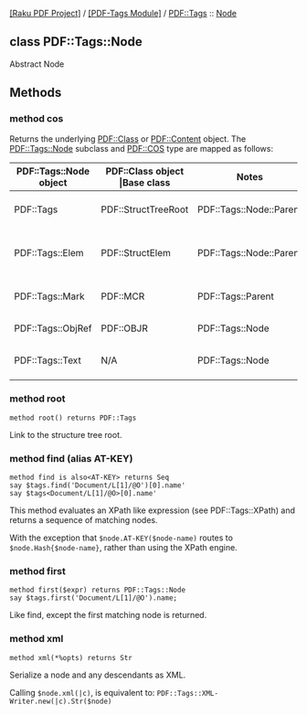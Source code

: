 [[Raku PDF Project]](https://pdf-raku.github.io)
 / [[PDF-Tags Module]](https://pdf-raku.github.io/PDF-Tags-raku)
 / [PDF::Tags](https://pdf-raku.github.io/PDF-Tags-raku/PDF/Tags)
 :: [Node](https://pdf-raku.github.io/PDF-Tags-raku/PDF/Tags/Node)

class PDF::Tags::Node
---------------------

Abstract Node

Methods
-------

### method cos

Returns the underlying [PDF::Class](https://pdf-raku.github.io/PDF-Class-raku) or [PDF::Content](https://pdf-raku.github.io/PDF-Content-raku) object. The [PDF::Tags::Node](https://pdf-raku.github.io/PDF-Tags-raku/PDF/Tags/Node) subclass and [PDF::COS](https://pdf-raku.github.io/PDF-raku) type are mapped as follows:

<table class="pod-table">
<thead><tr>
<th>PDF::Tags::Node object</th> <th>PDF::Class object |Base class</th> <th>Notes</th> <th></th>
</tr></thead>
<tbody>
<tr> <td>PDF::Tags</td> <td>PDF::StructTreeRoot</td> <td>PDF::Tags::Node::Parent</td> <td>PDF structure tree root</td> </tr> <tr> <td>PDF::Tags::Elem</td> <td>PDF::StructElem</td> <td>PDF::Tags::Node::Parent</td> <td>Intermediate structure element node</td> </tr> <tr> <td>PDF::Tags::Mark</td> <td>PDF::MCR</td> <td>PDF::Tags::Parent</td> <td>Leaf marked content reference</td> </tr> <tr> <td>PDF::Tags::ObjRef</td> <td>PDF::OBJR</td> <td>PDF::Tags::Node</td> <td>Leaf object reference</td> </tr> <tr> <td>PDF::Tags::Text</td> <td>N/A</td> <td>PDF::Tags::Node</td> <td>Looking to eliminate this class?</td> </tr>
</tbody>
</table>

### method root

    method root() returns PDF::Tags

Link to the structure tree root.

### method find (alias AT-KEY)

    method find is also<AT-KEY> returns Seq
    say $tags.find('Document/L[1]/@O')[0].name'
    say $tags<Document/L[1]/@O>[0].name'

This method evaluates an XPath like expression (see PDF::Tags::XPath) and returns a sequence of matching nodes.

With the exception that `$node.AT-KEY($node-name)` routes to `$node.Hash{$node-name}`, rather than using the XPath engine.

### method first

    method first($expr) returns PDF::Tags::Node
    say $tags.first('Document/L[1]/@O').name;

Like find, except the first matching node is returned.

### method xml

    method xml(*%opts) returns Str

Serialize a node and any descendants as XML.

Calling `$node.xml(|c)`, is equivalent to: `PDF::Tags::XML-Writer.new(|c).Str($node)`

